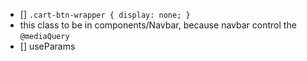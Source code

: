 - [] `.cart-btn-wrapper { display: none; }`
- this class to be in components/Navbar, because navbar control the `@mediaQuery`
- [] useParams
